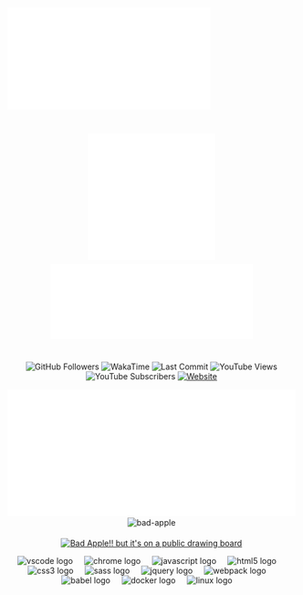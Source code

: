 <!-- ############################################# -->
<!-- Links -->

<!-- 
  Quick access to profile graphs: https://profile-readme-generator.com/
  Shields: https://shields.io/
  YouTube Cards: https://github.com/DenverCoder1/github-readme-youtube-cards#basic-usage
  UTF8 Art: http://aa.en.utf8art.com/
  ASCII Art: https://www.asciiart.eu/
  ASCII Banners: https://patorjk.com/software/taag/
  Unicode Characters: https://www.amp-what.com/
  Braille Art: https://emojicombos.com/
  Spaces: https://jkorpela.fi/chars/spaces.html
  Color for SVG artworks: #6C757D / #F8F9FA
-->

<!-- .mp4 to .gif: ffmpeg -i input.mp4 -vf "fps=10,scale=320:-1:flags=lanczos,split[s0][s1];[s0]palettegen[p];[s1][p]paletteuse" -loop 0 output.gif >

<!-- ############################################# -->
<!-- Background -->
<div>
  <img width="355" src="./.meta/background.svg" alt="header"  />
</div>

<!-- ############################################# -->
<!-- Header -->

<h1 align="center">
  <img width="222" src="./.meta/art-header.svg" alt="art-header" />
  <img width="355" src="./.meta/header.svg" alt="header"  />
</h1>

<!--  ############################################# -->
<div style="max-width: 760px; display: flex; flex-direction: column; align-items: center; margin: 0 auto;">


<!--  ############################################# -->
<!-- Shields -->

<div align="center">

  ![GitHub Followers][github-followers]
    ![WakaTime][wakatime]
    ![Last Commit][github-last-commit]
    ![YouTube Views][yt-views]
    ![YouTube Subscribers][yt-subs]
    [![Website][website-badge]](https://nlobby4.org)
</div>

<!--  ############################################# -->
<!-- Main Area -->

<div align="center">
  <div style="isplay: flex; flex-direction: row; align-items: flex-start; margin: 0 auto; margin-bottom: 5px; flex-wrap: wrap;">
    <a href="https://flockmod.com" target="_blank">
      <img src="./.meta/description.svg" height="222px" width="533" alt="description" />
    </a>
    <img src="./.meta/bad-apple.gif" height="222px" alt="bad-apple" />
  </div>
</div>

<!-- ############################################# -->
<!-- YouTube Video Section -->

<div align="center">

  <!-- BEGIN YOUTUBE-CARDS -->
  [![Bad Apple!! but it's on a public drawing board](https://ytcards.demolab.com/?id=GKq6WVmKizg&title=Bad+Apple%21%21+but+it%27s+on+a+public+drawing+board&lang=en&timestamp=1733980918&background_color=%230d1117&title_color=%23ffffff&stats_color=%23dedede&max_title_lines=1&width=250&border_radius=5 "Bad Apple!! but it's on a public drawing board")](https://www.youtube.com/watch?v=GKq6WVmKizg)
  <!-- END YOUTUBE-CARDS -->
</div>

<!-- ############################################# -->
<!-- Badges -->

<div align="center" style="display: flex; flex-direction: column;">
  <div align="center">
    <img src="https://cdn.jsdelivr.net/gh/devicons/devicon/icons/vscode/vscode-original.svg" height="40" alt="vscode logo" />
    <img width="12" />
    <img src="https://cdn.jsdelivr.net/gh/devicons/devicon/icons/chrome/chrome-original.svg" height="40" alt="chrome logo" />
    <img width="12" />
    <img src="https://cdn.jsdelivr.net/gh/devicons/devicon/icons/javascript/javascript-original.svg" height="40" alt="javascript logo" />
    <img width="12" />
    <img src="https://cdn.jsdelivr.net/gh/devicons/devicon/icons/html5/html5-original.svg" height="40" alt="html5 logo" />
    <img width="12" />
    <img src="https://cdn.jsdelivr.net/gh/devicons/devicon/icons/css3/css3-original.svg" height="40" alt="css3 logo" />
    <img width="12" />
    <img src="https://cdn.jsdelivr.net/gh/devicons/devicon/icons/sass/sass-original.svg" height="40" alt="sass logo" />
    <img width="12" />
    <img src="https://cdn.jsdelivr.net/gh/devicons/devicon/icons/jquery/jquery-original.svg" height="40" alt="jquery logo" />
    <img width="12" />
    <img src="https://cdn.jsdelivr.net/gh/devicons/devicon/icons/webpack/webpack-original.svg" height="40" alt="webpack logo" />
    <img width="12" />
    <img src="https://cdn.jsdelivr.net/gh/devicons/devicon/icons/babel/babel-original.svg" height="40" alt="babel logo" />
    <img width="12" />
    <img src="https://cdn.jsdelivr.net/gh/devicons/devicon/icons/docker/docker-original.svg" height="40" alt="docker logo" />
        <img width="12" />
    <img src="https://cdn.jsdelivr.net/gh/devicons/devicon/icons/linux/linux-original.svg" height="40" alt="linux logo" />
    <img width="12" />
  </div>
</div>

<!-- ############################################# -->
</div>
<!-- ############################################# -->
<!-- References -->

[github-followers]: https://img.shields.io/github/followers/exquz3me?label=Followers&style=flat
[wakatime]: https://wakatime.com/badge/user/163d6b45-39a7-4e5d-8c76-362e0ac68725.svg
[github-last-commit]: https://img.shields.io/github/last-commit/exquz3me/exquz3me?logo=refinedgithub&logoColor=white
[yt-views]: https://img.shields.io/youtube/channel/views/UCM217JhNPpu5J4iMsc8WD1g?style=flat&logo=youtube
[yt-subs]: https://img.shields.io/youtube/channel/subscribers/UCM217JhNPpu5J4iMsc8WD1g?style=flat&logo=youtube
[website-badge]: https://img.shields.io/website?url=https%3A%2F%2Fnlobby4.org&style=flat&logo=porkbun&logoColor=white
